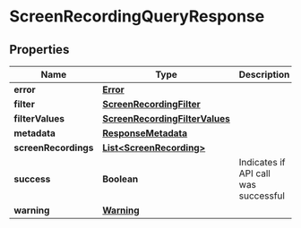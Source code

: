 
# ScreenRecordingQueryResponse

## Properties
Name | Type | Description | Notes
------------ | ------------- | ------------- | -------------
**error** | [**Error**](Error.md) |  |  [optional]
**filter** | [**ScreenRecordingFilter**](ScreenRecordingFilter.md) |  |  [optional]
**filterValues** | [**ScreenRecordingFilterValues**](ScreenRecordingFilterValues.md) |  |  [optional]
**metadata** | [**ResponseMetadata**](ResponseMetadata.md) |  |  [optional]
**screenRecordings** | [**List&lt;ScreenRecording&gt;**](ScreenRecording.md) |  |  [optional]
**success** | **Boolean** | Indicates if API call was successful |  [optional]
**warning** | [**Warning**](Warning.md) |  |  [optional]



